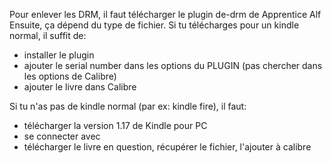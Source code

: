 Pour enlever les DRM, il faut télécharger le plugin de-drm de Apprentice Alf
Ensuite, ça dépend du type de fichier. 
Si tu télécharges pour un kindle normal, il suffit de: 
- installer le plugin
- ajouter le serial number dans les options du PLUGIN (pas chercher dans les options de Calibre)
- ajouter le livre dans Calibre

Si tu n'as pas de kindle normal (par ex: kindle fire), il faut:
- télécharger la version 1.17 de Kindle pour PC
- se connecter avec
- télécharger le livre en question, récupérer le fichier, l'ajouter à calibre
